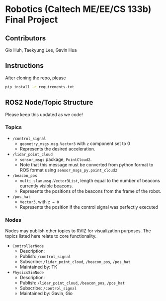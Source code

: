 # Robotics (Caltech ME/EE/CS 133b) Final Project

## Contributors
Gio Huh, Taekyung Lee, Gavin Hua


## Instructions
After cloning the repo, please 
```sh
pip install -r requirements.txt
```

## ROS2 Node/Topic Structure
Please keep this updated as we code!

### Topics
- `/control_signal`
    - `geometry_msgs.msg.Vector3` with `z` component set to $0$
    - Represents the desired acceleration.
- `/lidar_point_cloud`
    - `sensor_msgs` package, `PointCloud2`.
    - Note that this message must be converted from python format to ROS format using `sensor_msgs_py.point_cloud2`
- `/beacon_pos`
    - `multi_slam.msg.Vector3List`, length equal to the number of beacons currently visible beacons.
    - Represents the positions of the beacons from the frame of the robot.
- `/pos_hat`
    - `Vector3`, with `z = 0`
    - Represents the position if the control signal was perfectly executed

### Nodes
Nodes may publish other topics to RVIZ for visualization purposes. The topics listed here relate to core functionality.
- `ControllerNode`
    - Description:
    - Publish: `/control_signal`
    - Subscribe: `/lidar_point_cloud`, `/beacon_pos`, `/pos_hat`
    - Maintained by: TK
- `PhysicsSimNode`
    - Description:
    - Publish: `/lidar_point_cloud`, `/beacon_pos`, `/pos_hat`
    - Subscribe: `/control_signal`
    - Maintained by: Gavin, Gio